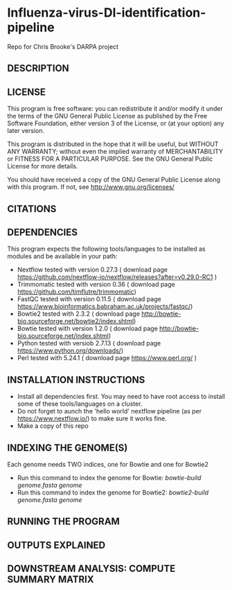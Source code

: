# Influenza-virus-DI-identification-pipeline
Repo for Chris Brooke's DARPA project

DESCRIPTION
------------------------------


LICENSE
------------------------------

This program is free software: you can redistribute it and/or modify it under the terms of the GNU General Public License as published by the Free Software Foundation, either version 3 of the License, or (at your option) any later version.

This program is distributed in the hope that it will be useful, but WITHOUT ANY WARRANTY; without even the implied warranty of MERCHANTABILITY or FITNESS FOR A PARTICULAR PURPOSE.  See the GNU General Public License for more details.

You should have received a copy of the GNU General Public License along with this program.  If not, see <http://www.gnu.org/licenses/>

CITATIONS
------------------------------



DEPENDENCIES
------------------------------

This program expects the following tools/languages to be installed as modules and be available in your path:

- Nextflow tested with version 0.27.3 ( download page https://github.com/nextflow-io/nextflow/releases?after=v0.29.0-RC1 )
- Trimmomatic tested with version 0.36 ( download page https://github.com/timflutre/trimmomatic)
- FastQC  tested with version 0.11.5  ( download page https://www.bioinformatics.babraham.ac.uk/projects/fastqc/)
- Bowtie2  tested with 2.3.2 ( download page  http://bowtie-bio.sourceforge.net/bowtie2/index.shtml)
- Bowtie   tested with version 1.2.0 ( download page http://bowtie-bio.sourceforge.net/index.shtml)
- Python  tested with versiob 2.7.13 ( download page https://www.python.org/downloads/)
- Perl    tested with 5.24.1  ( download page https://www.perl.org/ )



INSTALLATION INSTRUCTIONS
------------------------------
- Install all dependencies first. You may need to have root access to install some of these tools/languages on a cluster.
- Do not forget to aunch the 'hello world' nextflow pipeline (as per https://www.nextflow.io/) to make sure it works fine.
- Make a copy of this repo


INDEXING THE GENOME(S)
------------------------------
Each genome needs TWO indices, one for Bowtie and one for Bowtie2

- Run this command to index the genome for Bowtie: <i>bowtie-build genome.fasta genome </i>
- Run this command to index the genome for Bowtie2: <i>bowtie2-build genome.fasta genome </i>

RUNNING THE PROGRAM
------------------------------


OUTPUTS EXPLAINED
------------------------------


DOWNSTREAM ANALYSIS: COMPUTE SUMMARY MATRIX
------------------------------
